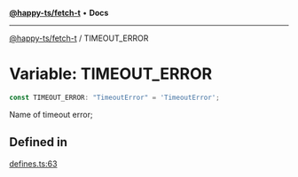 [**@happy-ts/fetch-t**](../README.md) • **Docs**

***

[@happy-ts/fetch-t](../README.md) / TIMEOUT\_ERROR

# Variable: TIMEOUT\_ERROR

```ts
const TIMEOUT_ERROR: "TimeoutError" = 'TimeoutError';
```

Name of timeout error;

## Defined in

[defines.ts:63](https://github.com/JiangJie/fetch-t/blob/e31c84b39da301aedb3faeb020c606fa1a2c6bcb/src/fetch/defines.ts#L63)
